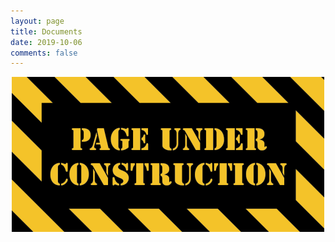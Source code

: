 ```yaml
---
layout: page
title: Documents
date: 2019-10-06
comments: false
---
```



<center><img src="/assets/img/pageunderconstruction.png"></center>